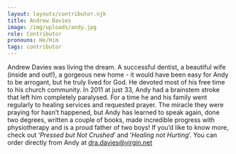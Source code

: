 ```yaml
---
layout: layouts/contributor.njk
title: Andrew Davies
image: /img/uploads/andy.jpg
role: Contributor
pronouns: He/Him
tags: contributor
---
```

Andrew Davies was living the dream. A successful dentist, a beautiful wife (inside
and out!), a gorgeous new home - it would have been easy for Andy to be
arrogant, but he truly lived for God. He devoted most of his free time to his church
community.
In 2011 at just 33, Andy had a brainstem stroke that left him completely
paralysed. For a time he and his family went regularly to healing services and
requested prayer. The miracle they were praying for hasn’t happened, but Andy
has learned to speak again, done two degrees, written a couple of books, made
incredible progress with physiotherapy and is a proud father of two boys!
If you’d like to know more, check out ‘*Pressed but Not Crushed*’ and ‘*Healing not
Hurting*’. You can order directly from Andy at dra.davies@virgin.net